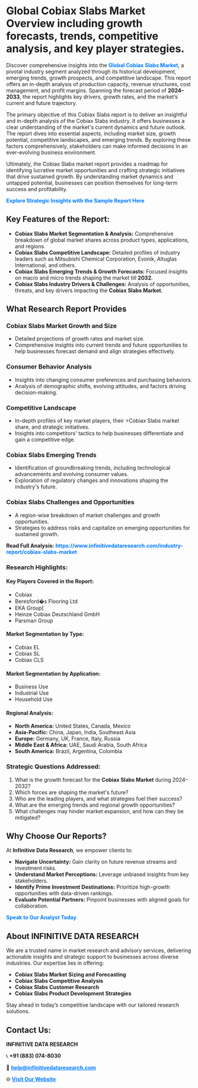 <h1>Global Cobiax Slabs Market Overview including growth forecasts, trends, competitive analysis, and key player strategies.</h1>
<p>
Discover comprehensive insights into the 
<a href="https://www.infinitivedataresearch.com/industry-report/cobiax-slabs-market" rel="dofollow" style="color: #007BFF; text-decoration: none;"><strong>Global Cobiax Slabs Market</strong></a>, a pivotal industry segment analyzed through its historical development, emerging trends, growth prospects, and competitive landscape. This report offers an in-depth analysis of production capacity, revenue structures, cost management, and profit margins. Spanning the forecast period of <strong>2024–2033</strong>, the report highlights key drivers, growth rates, and the market’s current and future trajectory.
</p>
<p>
The primary objective of this Cobiax Slabs report is to deliver an insightful and in-depth analysis of the Cobiax Slabs industry. It offers businesses a clear understanding of the market's current dynamics and future outlook. The report dives into essential aspects, including market size, growth potential, competitive landscapes, and emerging trends. By exploring these factors comprehensively, stakeholders can make informed decisions in an ever-evolving business environment.
</p>
<p>
Ultimately, the Cobiax Slabs market report provides a roadmap for identifying lucrative market opportunities and crafting strategic initiatives that drive sustained growth. By understanding market dynamics and untapped potential, businesses can position themselves for long-term success and profitability.
</p>
<p>
<a href="https://www.infinitivedataresearch.com/request-sample/reportId=105221" style="color: #007BFF; text-decoration: none;"><strong>Explore Strategic Insights with the Sample Report Here</strong></a>
</p>

<h2>Key Features of the Report:</h2>
<ul>
<li><strong>Cobiax Slabs Market Segmentation & Analysis:</strong> Comprehensive breakdown of global market shares across product types, applications, and regions.</li>
<li><strong>Cobiax Slabs Competitive Landscape:</strong> Detailed profiles of industry leaders such as Mitsubishi Chemical Corporation, Evonik, Altuglas International, and others.</li>
<li><strong>Cobiax Slabs Emerging Trends & Growth Forecasts:</strong> Focused insights on macro and micro trends shaping the market till <strong>2032</strong>.</li>
<li><strong>Cobiax Slabs Industry Drivers & Challenges:</strong> Analysis of opportunities, threats, and key drivers impacting the <strong>Cobiax Slabs Market</strong>.</li>
</ul>

<h2>What Research Report Provides</h2>
<h3>Cobiax Slabs Market Growth and Size</h3>
<ul>
<li>Detailed projections of growth rates and market size.</li>
<li>Comprehensive insights into current trends and future opportunities to help businesses forecast demand and align strategies effectively.</li>
</ul>

<h3>Consumer Behavior Analysis</h3>
<ul>
<li>Insights into changing consumer preferences and purchasing behaviors.</li>
<li>Analysis of demographic shifts, evolving attitudes, and factors driving decision-making.</li>
</ul>

<h3>Competitive Landscape</h3>
<ul>
<li>In-depth profiles of key market players, their >Cobiax Slabs market share, and strategic initiatives.</li>
<li>Insights into competitors' tactics to help businesses differentiate and gain a competitive edge.</li>
</ul>

<h3>Cobiax Slabs Emerging Trends</h3>
<ul>
<li>Identification of groundbreaking trends, including technological advancements and evolving consumer values.</li>
<li>Exploration of regulatory changes and innovations shaping the industry's future.</li>
</ul>

<h3>Cobiax Slabs Challenges and Opportunities</h3>
<ul>
<li>A region-wise breakdown of market challenges and growth opportunities.</li>
<li>Strategies to address risks and capitalize on emerging opportunities for sustained growth.</li>
</ul>
<p><strong>Read Full Analysis:</strong> <a href="https://www.infinitivedataresearch.com/industry-report/cobiax-slabs-market" rel="dofollow" style="color: #007BFF; text-decoration: none;"><strong>https://www.infinitivedataresearch.com/industry-report/cobiax-slabs-market</strong></a></p>
<h3>Research Highlights:</h3>
<h4>Key Players Covered in the Report:</h4>
<ul><li>Cobiax</li><li>Beresford�s Flooring Ltd</li><li>EKA Group[</li><li>Heinze Cobiax Deutschland GmbH</li><li>Parsman Group</li></ul>
<h4>Market Segmentation by Type:</h4>
<ul><li>Cobiax EL</li><li>Cobiax SL</li><li>Cobiax CLS</li></ul>
<h4>Market Segmentation by Application:</h4>
<ul><li>Business Use</li><li>Industrial Use</li><li>Household Use</li></ul>

<h4>Regional Analysis:</h4>
<ul>
<li><strong>North America:</strong> United States, Canada, Mexico</li>
<li><strong>Asia-Pacific:</strong> China, Japan, India, Southeast Asia</li>
<li><strong>Europe:</strong> Germany, UK, France, Italy, Russia</li>
<li><strong>Middle East & Africa:</strong> UAE, Saudi Arabia, South Africa</li>
<li><strong>South America:</strong> Brazil, Argentina, Colombia</li>
</ul>

<h3>Strategic Questions Addressed:</h3>
<ol>
<li>What is the growth forecast for the <strong>Cobiax Slabs Market</strong> during 2024–2032?</li>
<li>Which forces are shaping the market's future?</li>
<li>Who are the leading players, and what strategies fuel their success?</li>
<li>What are the emerging trends and regional growth opportunities?</li>
<li>What challenges may hinder market expansion, and how can they be mitigated?</li>
</ol>

<h2>Why Choose Our Reports?</h2>
<p>At <strong>Infinitive Data Research</strong>, we empower clients to:</p>
<ul>
<li><strong>Navigate Uncertainty:</strong> Gain clarity on future revenue streams and investment risks.</li>
<li><strong>Understand Market Perceptions:</strong> Leverage unbiased insights from key stakeholders.</li>
<li><strong>Identify Prime Investment Destinations:</strong> Prioritize high-growth opportunities with data-driven rankings.</li>
<li><strong>Evaluate Potential Partners:</strong> Pinpoint businesses with aligned goals for collaboration.</li>
</ul>
<p><a href="https://www.infinitivedataresearch.com/industry-report/cobiax-slabs-market" rel="dofollow" style="color: #007BFF; text-decoration: none;"><strong>Speak to Our Analyst Today</strong></a></p>

<h2>About INFINITIVE DATA RESEARCH</h2>
<p>We are a trusted name in market research and advisory services, delivering actionable insights and strategic support to businesses across diverse industries. Our expertise lies in offering:</p>
<ul>
<li><strong>Cobiax Slabs Market Sizing and Forecasting</strong></li>
<li><strong>Cobiax Slabs Competitive Analysis</strong></li>
<li><strong>Cobiax Slabs Customer Research</strong></li>
<li><strong>Cobiax Slabs Product Development Strategies</strong></li>
</ul>
<p>Stay ahead in today’s competitive landscape with our tailored research solutions.</p>

<h2>Contact Us:</h2>
<p><strong>INFINITIVE DATA RESEARCH</strong></p>
<p>📞 <strong>+91 (883) 074-8030</strong></p>
<p>📧 <strong><a href="mailto:help@infinitivedataresearch.com" style="color: #007BFF;">help@infinitivedataresearch.com</a></strong></p>
<p>🌐 <strong><a href="https://www.infinitivedataresearch.com" rel="dofollow" style="color: #007BFF;">Visit Our Website</a></strong></p>